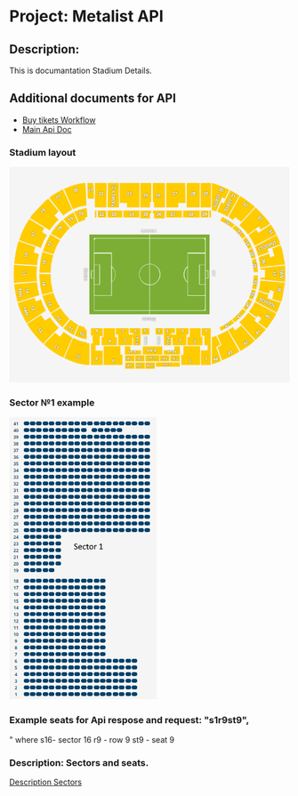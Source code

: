 # Project: Metalist API
## Description: 
This is documantation Stadium Details.
## Additional documents for API
+ [Buy tikets Workflow](./buyTikets.md)
+ [Main Api Doc](./api.md)

### Stadium layout
![Stadium layout](./stadiumSectors.png)
### Sector №1 example
![Sector 1 example](./sectorExample.png)

### Example seats for Api respose and request: "s1r9st9", 
" where 
s16- sector 16 
r9 - row 9
st9 - seat 9

### Description: Sectors and seats.

[Description Sectors](https://github.com/Skadabr/metalist/blob/master/server/stadium/metalist.js)
